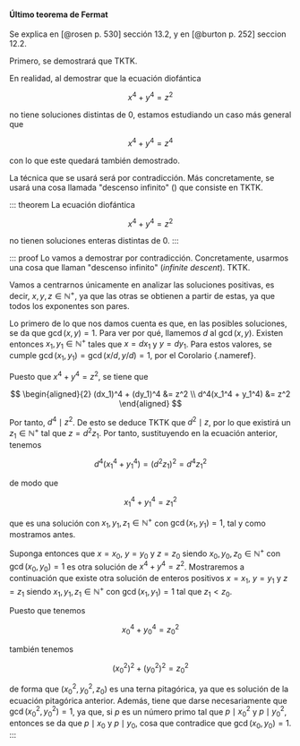 


#### Último teorema de Fermat

Se explica en [@rosen p. 530] sección 13.2, y en [@burton p. 252] seccion
12.2.

Primero, se demostrará que TKTK.

En realidad, al demostrar que la ecuación diofántica

$$ x^4 + y^4 = z^2 $$

no tiene soluciones distintas de 0, estamos estudiando un caso más general
que

$$ x^4 + y^4 = z^4 $$

con lo que este quedará también demostrado.

La técnica que se usará será por contradicción. Más concretamente, se usará
una cosa llamada "descenso infinito" () que consiste en TKTK.

::: theorem
La ecuación diofántica

$$ x^4 + y^4 = z^2 $$

no tienen soluciones enteras distintas de 0.
:::

::: proof
Lo vamos a demostrar por contradicción. Concretamente, usarmos una cosa que
llaman "descenso infinito" (_infinite descent_). TKTK.

Vamos a centrarnos únicamente en analizar las soluciones positivas, es
decir, $x, y, z \in \mathbb{N}^{+}$, ya que las otras se obtienen a partir de
estas, ya que todos los exponentes son pares.

Lo primero de lo que nos damos cuenta es que, en las posibles soluciones, se
da que $\gcd(x, y) = 1$. Para ver por qué, llamemos $d$ al $\gcd(x, y)$.
Existen entonces $x_1, y_1 \in \mathbb{N}^{+}$ tales que $x = dx_1$ y $y = dy_1$.
Para estos valores, se cumple $\gcd(x_1, y_1) = \gcd(x/d, y/d) = 1$, por el
Corolario [](#cor-mcd-div-mcd){.nameref}.

Puesto que $x^4 + y^4 = z^2$, se tiene que

$$
\begin{aligned}{2}
  (dx_1)^4 + (dy_1)^4 &= z^2 \\
  d^4(x_1^4 + y_1^4)  &= z^2
\end{aligned}
$$

Por tanto, $d^4 \mid z^2$. De esto se deduce TKTK que $d^2 \mid z$, por lo
que existirá un $z_1 \in \mathbb{N}^{+}$ tal que $z = d^2 z_1$. Por tanto,
sustituyendo en la ecuación anterior, tenemos

$$ d^4(x_1^4 + y_1^4) = (d^2 z_1)^2 = d^4 z_1^2 $$

de modo que

$$ x_1^4 + y_1^4 = z_1^2 $$

que es una solución con $x_1, y_1, z_1 \in \mathbb{N}^{+}$ con $\gcd(x_1, y_1) =
1$, tal y como mostramos antes.

Suponga entonces que $x = x_0$, $y = y_0$ y $z = z_0$ siendo $x_0, y_0, z_0
\in \mathbb{N}^{+}$ con $\gcd(x_0, y_0) = 1$ es otra solución de $x^4 + y^4 =
z^2$. Mostraremos a continuación que existe otra solución de enteros
positivos $x = x_1$, $y = y_1$ y $z = z_1$ siendo $x_1, y_1, z_1 \in
\mathbb{N}^{+}$ con $\gcd(x_1, y_1) = 1$ tal que $z_1 < z_0$.

Puesto que tenemos

$$ x_0^4 + y_0^4 = z_0^2 $$

también tenemos

$$ (x_0^2)^2 + (y_0^2)^2 = z_0^2 $$

de forma que $(x_0^2, y_0^2, z_0)$ es una terna pitagórica, ya que es
solución de la ecuación pitagórica anterior. Además, tiene que darse
necesariamente que $\gcd(x_0^2, y_0^2) = 1$, ya que, si $p$ es un número
primo tal que $p \mid x_0^2$ y $p \mid y_0^2$, entonces se da que $p \mid
x_0$ y $p \mid y_0$, cosa que contradice que $\gcd(x_0, y_0) = 1$.
:::




